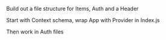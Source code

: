 Build out a file structure for Items, Auth and a Header

Start with Context schema, wrap App with Provider in Index.js

Then work in Auth files

